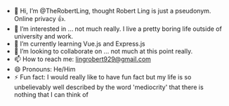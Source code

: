 - 👋 Hi, I’m @TheRobertLing, thought Robert Ling is just a pseudonym. Online privacy 👍.
- 👀 I’m interested in ... not much really. I live a pretty boring life outside of university and work.
- 🌱 I’m currently learning Vue.js and Express.js
- 💞️ I’m looking to collaborate on ... not much at this point really.
- 📫 How to reach me: lingrobert929@gmail.com
- 😄 Pronouns: He/Him
- ⚡ Fun fact: I would really like to have fun fact but my life is so unbelievably well described by the word 'mediocrity' that there is nothing that I can think of

<!---
TheRobertLing/TheRobertLing is a ✨ special ✨ repository because its `README.md` (this file) appears on your GitHub profile.
You can click the Preview link to take a look at your changes.
--->
